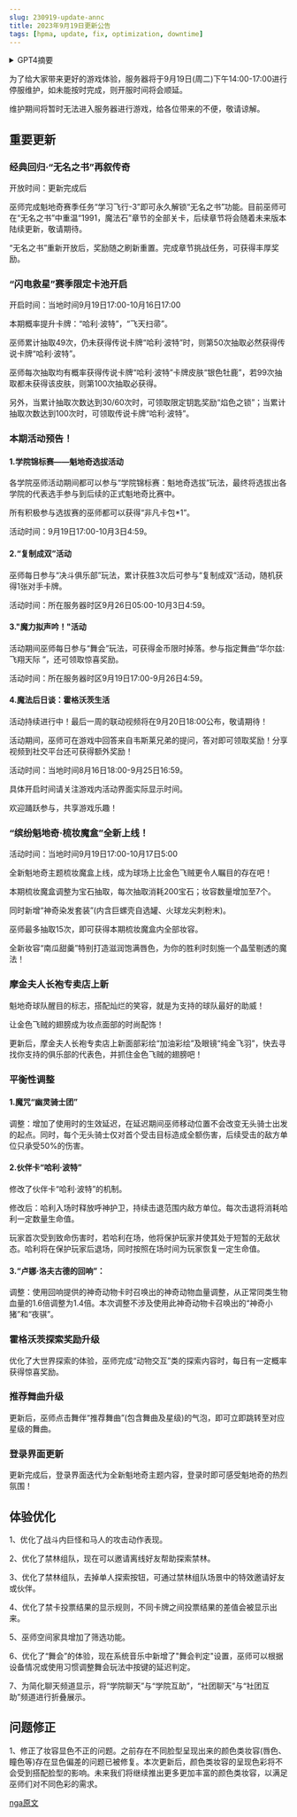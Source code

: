```yaml
---
slug: 230919-update-annc
title: 2023年9月19日更新公告
tags: [hpma, update, fix, optimization, downtime]
---
```

<details>
<summary>GPT4摘要</summary>
游戏将开启“无名之书”功能，允许玩家重温“1991，魔法石”章节。同时，将开启“闪电救星”赛季限定卡池，提供“哈利·波特”卡牌。此外，还将举行多项活动，包括“学院锦标赛：魁地奇选拔”、“复制成双”、“魔力拟声吟！”和“魔法后日谈：霍格沃茨生活”。
</details>

<!--truncate-->

为了给大家带来更好的游戏体验，服务器将于9月19日(周二)下午14:00-17:00进行停服维护，如未能按时完成，则开服时间将会顺延。

维护期间将暂时无法进入服务器进行游戏，给各位带来的不便，敬请谅解。

## 重要更新

### 经典回归·“无名之书”再叙传奇

开放时间：更新完成后

巫师完成魁地奇赛季任务“学习飞行-3”即可永久解锁“无名之书”功能。目前巫师可在“无名之书”中重温“1991，魔法石”章节的全部关卡，后续章节将会随着未来版本陆续更新，敬请期待。

“无名之书”重新开放后，奖励随之刷新重置。完成章节挑战任务，可获得丰厚奖励。

### “闪电救星”赛季限定卡池开启

开启时间：当地时间9月19日17:00-10月16日17:00

本期概率提升卡牌：“哈利·波特”，“飞天扫帚”。

巫师累计抽取49次，仍未获得传说卡牌“哈利·波特”时，则第50次抽取必然获得传说卡牌“哈利·波特”。

巫师每次抽取均有概率获得传说卡牌“哈利·波特”卡牌皮肤“银色牡鹿”，若99次抽取都未获得该皮肤，则第100次抽取必获得。

另外，当累计抽取次数达到30/60次时，可领取限定钥匙奖励“焰色之锁”；当累计抽取次数达到100次时，可领取传说卡牌“哈利·波特”。



### 本期活动预告！

#### 1.学院锦标赛——魁地奇选拔活动

各学院巫师活动期间都可以参与“学院锦标赛：魁地奇选拔”玩法，最终将选拔出各学院的代表选手参与到后续的正式魁地奇比赛中。

所有积极参与选拔赛的巫师都可以获得“非凡卡包*1”。

活动时间：9月19日17:00-10月3日4:59。

#### 2.“复制成双”活动

巫师每日参与“决斗俱乐部”玩法，累计获胜3次后可参与“复制成双“活动，随机获得1张对手卡牌。

活动时间：所在服务器时区9月26日05:00-10月3日4:59。

#### 3."魔力拟声吟！"活动

活动期间巫师每日参与“舞会”玩法，可获得金币限时掉落。参与指定舞曲“华尔兹:飞翔天际 ”，还可领取惊喜奖励。

活动时间：所在服务器时区9月19日17:00-9月26日4:59。

#### 4.魔法后日谈：霍格沃茨生活

活动持续进行中！最后一周的联动视频将在9月20日18:00公布，敬请期待！

活动期间，巫师可在游戏中回答来自韦斯莱兄弟的提问，答对即可领取奖励！分享视频到社交平台还可获得额外奖励！

活动时间：当地时间8月16日18:00-9月25日16:59。

具体开启时间请关注游戏内活动界面实际显示时间。

欢迎踊跃参与，共享游戏乐趣！



### “缤纷魁地奇·梳妆魔盒”全新上线！

活动时间：当地时间9月19日17:00-10月17日5:00

全新魁地奇主题梳妆魔盒上线，成为球场上比金色飞贼更令人瞩目的存在吧！

本期梳妆魔盒调整为宝石抽取，每次抽取消耗200宝石；妆容数量增加至7个。

同时新增“神奇染发套装”(内含巨螺壳自选罐、火球龙尖刺粉末)。

巫师最多抽取15次，即可获得本期梳妆魔盒内全部妆容。

全新妆容“南瓜甜羹”特别打造滋润饱满唇色，为你的胜利时刻施一个晶莹剔透的魔法！



### 摩金夫人长袍专卖店上新

魁地奇球队醒目的标志，搭配灿烂的笑容，就是为支持的球队最好的助威！

让金色飞贼的翅膀成为妆点面部的时尚配饰！

更新后，摩金夫人长袍专卖店上新面部彩绘“加油彩绘”及眼镜“纯金飞羽”，快去寻找你支持的俱乐部的代表色，并抓住金色飞贼的翅膀吧！



### <span id="adjustment">平衡性调整</span>

#### 1.魔咒“幽灵骑士团”

调整：增加了使用时的生效延迟，在延迟期间巫师移动位置不会改变无头骑士出发的起点。同时，每个无头骑士仅对首个受击目标造成全额伤害，后续受击的敌方单位只承受50%的伤害。

#### 2.伙伴卡“哈利·波特”

修改了伙伴卡“哈利·波特”的机制。

修改后：哈利入场时释放呼神护卫，持续击退范围内敌方单位。每次击退将消耗哈利一定数量生命值。

玩家首次受到致命伤害时，若哈利在场，他将保护玩家并使其处于短暂的无敌状态。哈利将在保护玩家后退场，同时按照在场时间为玩家恢复一定生命值。

#### 3.“卢娜·洛夫古德的回响”：

调整：使用回响提供的神奇动物卡时召唤出的神奇动物血量调整，从正常同类生物血量的1.6倍调整为1.4倍。本次调整不涉及使用此神奇动物卡召唤出的“神奇小猪”和“夜骐”。



### 霍格沃茨探索奖励升级

优化了大世界探索的体验，巫师完成“动物交互”类的探索内容时，每日有一定概率获得惊喜奖励。



### 推荐舞曲升级

更新后，巫师点击舞伴“推荐舞曲”(包含舞曲及星级)的气泡，即可立即跳转至对应星级的舞曲。



### 登录界面更新

更新完成后，登录界面迭代为全新魁地奇主题内容，登录时即可感受魁地奇的热烈氛围！



## 体验优化

1、优化了战斗内巨怪和马人的攻击动作表现。

2、优化了禁林组队，现在可以邀请离线好友帮助探索禁林。

3、优化了禁林组队，去掉单人探索按钮，可通过禁林组队场景中的特效邀请好友或伙伴。

4、优化了禁卡投票结果的显示规则，不同卡牌之间投票结果的差值会被显示出来。

5、巫师空间家具增加了筛选功能。

6、优化了“舞会”的体验，现在系统音乐中新增了"舞会判定"设置，巫师可以根据设备情况或使用习惯调整舞会玩法中按键的延迟判定。

7、为简化聊天频道显示，将“学院聊天”与“学院互助”，“社团聊天”与“社团互助”频道进行折叠展示。



## 问题修正

1、修正了妆容显色不正的问题。之前存在不同脸型呈现出来的颜色类妆容(唇色、瞳色等)存在显色偏差的问题已被修复。本次更新后，颜色类妆容的呈现色彩将不会受到搭配脸型的影响。未来我们将继续推出更多更加丰富的颜色类妆容，以满足巫师们对不同色彩的需求。

[nga原文](https://nga.178.com/read.php?&tid=37756691)
